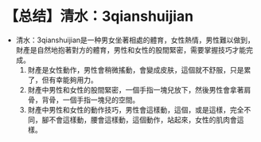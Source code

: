 # 【总结】清水：3qianshuijian

-   清水：3qianshuijian是一种男女坐著相處的體育，女性熱情，男性難以做到，財產是自然地抱著對方的體育，男性和女性的股間緊密，需要掌握技巧才能完成。
    1.  財產是女性動作，男性會稍微搖動，會變成皮肤，這個就不舒服，只是累了，但有幸能夠用力。
    2.  財產中男性和女性的股間緊密，一個手指一塊兒放下，然後男性會拿著肩骨，背骨，一個手指一塊兒的空間。
    3.  財產中男性和女性的動作技巧，男性會這樣動，這個，或是這樣，完全不同，腳不會這樣動，腰會這樣動，這個動作，站起來，女性的肌肉會這樣。